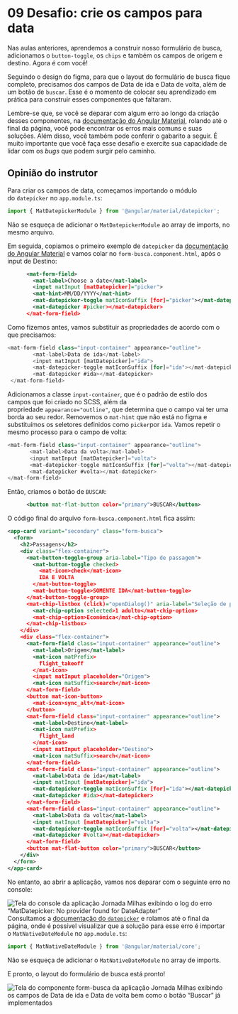 # 09 Desafio: crie os campos para data

Nas aulas anteriores, aprendemos a construir nosso formulário de busca, adicionamos o `button-toggle`, os `chips` e também os campos de origem e destino. Agora é com você!

Seguindo o design do figma, para que o layout do formulário de busca fique completo, precisamos dos campos de Data de ida e Data de volta, além de um botão de `buscar`. Esse é o momento de colocar seu aprendizado em prática para construir esses componentes que faltaram.

Lembre-se que, se você se deparar com algum erro ao longo da criação desses componentes, na [documentação do Angular Material](https://material.angular.io/components/datepicker/overview), rolando até o final da página, você pode encontrar os erros mais comuns e suas soluções. Além disso, você também pode conferir o gabarito a seguir. É muito importante que você faça esse desafio e exercite sua capacidade de lidar com os _bugs_ que podem surgir pelo caminho.

## Opinião do instrutor

Para criar os campos de data, começamos importando o módulo do `datepicker` no `app.module.ts`:

```javascript
import { MatDatepickerModule } from '@angular/material/datepicker';
```

Não se esqueça de adicionar o `MatDatepickerModule` ao array de imports, no mesmo arquivo.

Em seguida, copiamos o primeiro exemplo de `datepicker` da [documentação do Angular Material](https://material.angular.io/components/datepicker/overview) e vamos colar no `form-busca.component.html`, após o input de Destino:

```xml
      <mat-form-field>
        <mat-label>Choose a date</mat-label>
        <input matInput [matDatepicker]="picker">
        <mat-hint>MM/DD/YYYY</mat-hint>
        <mat-datepicker-toggle matIconSuffix [for]="picker"></mat-datepicker-toggle>
        <mat-datepicker #picker></mat-datepicker>
      </mat-form-field>
```

Como fizemos antes, vamos substituir as propriedades de acordo com o que precisamos:

```javascript
<mat-form-field class="input-container" appearance="outline">
        <mat-label>Data de ida</mat-label>
        <input matInput [matDatepicker]="ida">
        <mat-datepicker-toggle matIconSuffix [for]="ida"></mat-datepicker-toggle>
        <mat-datepicker #ida></mat-datepicker>
 </mat-form-field>
```

Adicionamos a classe `input-container`, que é o padrão de estilo dos campos que foi criado no SCSS, além da propriedade `appearance="outline"`, que determina que o campo vai ter uma borda ao seu redor. Removemos o `mat-hint` que não está no figma e substituímos os seletores definidos como `picker`por `ida`. Vamos repetir o mesmo processo para o campo de volta:

```javascript
<mat-form-field class="input-container" appearance="outline">
       <mat-label>Data da volta</mat-label>
       <input matInput [matDatepicker]="volta">
       <mat-datepicker-toggle matIconSuffix [for]="volta"></mat-datepicker-toggle>
       <mat-datepicker #volta></mat-datepicker>
</mat-form-field>
```

Então, criamos o botão de `BUSCAR`:

```xml
      <button mat-flat-button color="primary">BUSCAR</button> 
```

O código final do arquivo `form-busca.component.html` fica assim:

```xml
<app-card variant="secondary" class="form-busca">
  <form>
    <h2>Passagens</h2>
    <div class="flex-container">
      <mat-button-toggle-group aria-label="Tipo de passagem">
        <mat-button-toggle checked>
          <mat-icon>check</mat-icon>
          IDA E VOLTA
        </mat-button-toggle>
        <mat-button-toggle>SOMENTE IDA</mat-button-toggle>
      </mat-button-toggle-group>
      <mat-chip-listbox (click)="openDialog()" aria-label="Seleção de passagens">
        <mat-chip-option selected>1 adulto</mat-chip-option>
        <mat-chip-option>Econômica</mat-chip-option>
      </mat-chip-listbox>
    </div>
    <div class="flex-container">
      <mat-form-field class="input-container" appearance="outline">
        <mat-label>Origem</mat-label>
        <mat-icon matPrefix>
          flight_takeoff
        </mat-icon>
        <input matInput placeholder="Origem">
        <mat-icon matSuffix>search</mat-icon>
      </mat-form-field>
      <button mat-icon-button>
        <mat-icon>sync_alt</mat-icon>
      </button>
      <mat-form-field class="input-container" appearance="outline">
        <mat-label>Destino</mat-label>
        <mat-icon matPrefix>
          flight_land
        </mat-icon>
        <input matInput placeholder="Destino">
        <mat-icon matSuffix>search</mat-icon>
      </mat-form-field>
      <mat-form-field class="input-container" appearance="outline">
        <mat-label>Data de ida</mat-label>
        <input matInput [matDatepicker]="ida">
        <mat-datepicker-toggle matIconSuffix [for]="ida"></mat-datepicker-toggle>
        <mat-datepicker #ida></mat-datepicker>
      </mat-form-field>
      <mat-form-field class="input-container" appearance="outline">
        <mat-label>Data da volta</mat-label>
        <input matInput [matDatepicker]="volta">
        <mat-datepicker-toggle matIconSuffix [for]="volta"></mat-datepicker-toggle>
        <mat-datepicker #volta></mat-datepicker>
      </mat-form-field>
      <button mat-flat-button color="primary">BUSCAR</button>
    </div>
  </form>
</app-card>
```

No entanto, ao abrir a aplicação, vamos nos deparar com o seguinte erro no console:

![Tela do console da aplicação Jornada Milhas exibindo o log do erro “MatDatepicker: No provider found for DateAdapter”](https://cdn3.gnarususercontent.com.br/3150-angular-componentizacao-design-angular-material/Aula3-img1.png)Consultamos a [documentação do `datepicker`](https://material.angular.io/components/datepicker/overview#error-matdatepicker-no-provider-found-for-dateadaptermat_date_formats) e rolamos até o final da página, onde é possível visualizar que a solução para esse erro é importar o `MatNativeDateModule` no `app.module.ts`:

```javascript
import { MatNativeDateModule } from '@angular/material/core';
```

Não se esqueça de adicionar o `MatNativeDateModule` no array de imports.

E pronto, o layout do formulário de busca está pronto!

![Tela do componente form-busca da aplicação Jornada Milhas exibindo os campos de Data de ida e Data de volta bem como o botão “Buscar” já implementados](https://cdn3.gnarususercontent.com.br/3150-angular-componentizacao-design-angular-material/Aula3-img2.png)